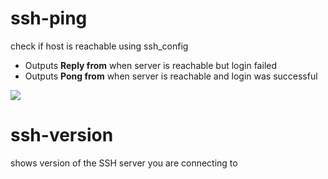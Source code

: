 ssh-ping
========
check if host is reachable using ssh_config

* Outputs **Reply from** when server is reachable but login failed
* Outputs **Pong from** when server is reachable and login was successful

![](https://raw.githubusercontent.com/vaporup/ssh-tools/master/ssh-ping.gif)


ssh-version
===========
shows version of the SSH server you are connecting to
